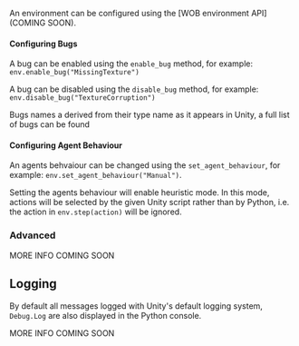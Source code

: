 An environment can be configured using the [WOB environment API](COMING SOON). 

#### Configuring Bugs

A bug can be enabled using the `enable_bug` method, for example: `env.enable_bug("MissingTexture")`

A bug can be disabled using the `disable_bug` method, for example: `env.disable_bug("TextureCorruption")`

Bugs names a derived from their type name as it appears in Unity, a full list of bugs can be found 

#### Configuring Agent Behaviour

An agents behvaiour can be changed using the `set_agent_behaviour`, for example: `env.set_agent_behaviour("Manual")`. 

Setting the agents behaviour will enable heuristic mode. In this mode, actions will be selected by the given Unity script rather than by Python, i.e. the action in `env.step(action)` will be ignored. 

### Advanced

MORE INFO COMING SOON

## Logging

By default all messages logged with Unity's default logging system, `Debug.Log` are also displayed in the Python console. 

MORE INFO COMING SOON